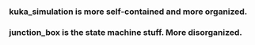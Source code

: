### kuka_simulation is more self-contained and more organized.
### junction_box is the state machine stuff. More disorganized.